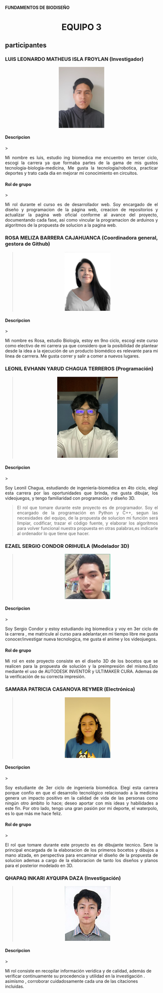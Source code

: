 <b> FUNDAMENTOS DE BIODISEÑO </b>
<h1><p align="center"> EQUIPO 3 </p></h1>

<h2> participantes </h2>
<h3>LUIS LEONARDO MATHEUS ISLA FROYLAN (Investigador)</h3>

<p align="center" ><img src="photos/photoLuisRepositorioreadme.jpg"  alt="fotoLuis" style="width: 150px"></p>

<h4> Descripcion </h4>
> <p style="text-align: justify"> Mi nombre es luis, estudio ing biomedica me encuentro en tercer ciclo, escogi la carrera ya que formaba partes de la gama de mis gustos tecnologia-biologia-medicina, Me gusta la tecnologia/robotica, practicar deportes y trato cada dia en mejorar mi conocimiento en circuitos.</p>
<h4> Rol de grupo</h4>
> <p style="text-align: justify"> Mi rol durante el curso es de desarrollador web. Soy encargado de el diseño y programacion de la página web, creacion de repositorios y actualizar la pagina web oficial conforme al avance del proyecto, documentando cada fase, asi como vincular la programacion de arduinos y algoritmos de la propuesta de solucion a la pagina web.</p>


<h3>ROSA MELIZA BARRERA CAJAHUANCA (Coordinadora general, gestora de Github)</h3>

> <p align="center" ><img src="photos/photoRosaRepositorioReadme.png" alt="fotoRosa" style="width: 150px"></p>
<h4> Descripcion </h4>
> <p style="text-align: justify"> Mi nombre es Rosa, estudio Biología, estoy en 9no ciclo, escogí este curso como electivo de mi carrera ya que considero que la posibilidad de plantear desde la idea a la ejecución de un producto biomédico es relevante para mi linea de carrrera. Me gusta correr y salir a comer a nuevos lugares. </p>




<h3>LEONIL EVHANN YARUD CHAGUA TERREROS (Programación)</h3>

> <p align="center" ><img src="photos/photoEvhannRepositorioReadme.jpg" alt="fotoEvhann" style="width: 200px"></p>
<h4> Descripcion </h4>
> <p style="text-align: justify;">Soy Leonil Chagua, estudiando de ingeniería-biomédica en 4to ciclo, elegí esta carrera por las oportunidades que brinda, me gusta dibujar, los videojuegos, y tengo familiaridad con programación y diseño 3D.</p>

> <p style="text-align: justify;">El rol que tomare durante este proyecto es de programador. Soy el encargado de la programación en Python y C++, segun las necesidades del equipo, de la propuesta de solucion mi función será limpiar, codificar, trazar el código fuente, y elaborar los algoritmos para volver funcional nuestra propuesta en otras palabras,es indicarle al ordenador lo que tiene que hacer. </p>


<h3>EZAEL SERGIO CONDOR ORIHUELA (Modelador 3D)</h3>

> <p align="center" ><img src="photos/photoSergioRepositorioreadme.jpg"  alt="fotoSergio" style="width: 150px"></p>
<h4> Descripcion </h4>
> <p style="text-align: justify;"> Soy Sergio Condor y estoy estudiando ing biomedica y voy en 3er ciclo de la carrera , me matricule al curso para adelantar,en mi tiempo libre me gusta conocer/investigar nueva tecnologica, me gusta el anime y los videojuegos. </p>
<h4> Rol de grupo</h4>
<p style="text-align: justify;"> Mi rol en este proyecto consiste en el diseño 3D de los bocetos que se realicen para la propuesta de solución y la preimpresión del mismo.Esto mediante el uso de AUTODESK INVENTOR y ULTIMAKER CURA. Ademas de la verificación de su correcta impresión. </p>



<h3>SAMARA PATRICIA CASANOVA REYMER (Electrónica)</h3>

> <p align="center" ><img src="photos/pkotoSamaraRepositorioReadme.png"  alt="fotoSamara" style="width: 150px"></p>
<h4> Descripcion </h4>
> <p style="text-align: justify;"> Soy estudiante de 3er ciclo de ingeniería biomédica. Elegí esta carrera porque confío en que el desarrollo tecnológico relacionado a la medicina genera un impacto positivo en la calidad de vida de las personas como ningún otro ámbito lo hace; deseo aportar con mis ideas y habilidades a este fin. Por otro lado, tengo una gran pasión por mi deporte, el waterpolo, es lo que más me hace feliz. </p>
<h4> Rol de grupo</h4>
> <p style="text-align: justify;"> El rol que tomare durante este proyecto es de dibujante tecnico. Sere la principal encargada de la elaboracion de los primeros bocetos y dibujos a mano alzada, en perspectiva para encaminar el diseño de la propuesta de solucion ademas a cargo de la elaboracion de tanto los diseños y planos para el posterior modelado en 3D. </p>


<h3>QHAPAQ INKARI AYQUIPA DAZA (Investigación)</h3>

> <p align="center" ><img src="photos/photoQhapaqRepositorioreadme.jpg" alt="fotoQhapaq" style="width: 150px"></p>
<h4> Descripcion </h4>
> <p style="text-align: justify > Estudiante de 21 años, amante del emprendimiento y  de los negocios financieros. me gustan las cosas simples, como tomar un vasito de agua en la cima del monte everest. </p>
<h4> Rol de grupo</h4>
> <p style="text-align: justify> Mi rol consiste en recopilar información verídica y de calidad, además de verificar continuamente su procedencia y utilidad en la investigación . asimismo , corroborar cuidadosamente cada una de las citaciones incluidas. </p>
  
